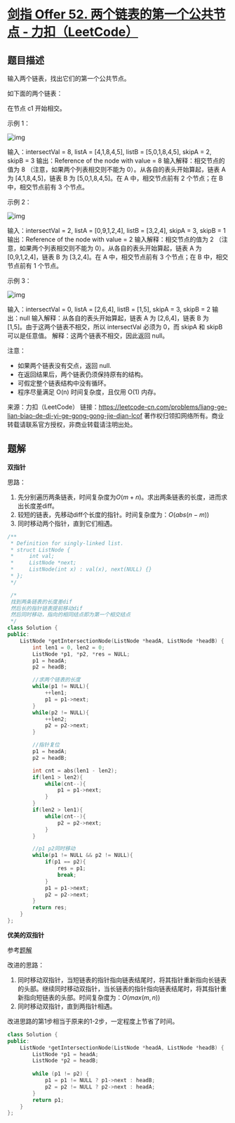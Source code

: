 # [剑指 Offer 52. 两个链表的第一个公共节点 - 力扣（LeetCode）](https://leetcode-cn.com/problems/liang-ge-lian-biao-de-di-yi-ge-gong-gong-jie-dian-lcof/)

## 题目描述

输入两个链表，找出它们的第一个公共节点。

如下面的两个链表：



在节点 c1 开始相交。

 

示例 1：

![img](https://assets.leetcode.com/uploads/2018/12/13/160_example_1.png)

输入：intersectVal = 8, listA = [4,1,8,4,5], listB = [5,0,1,8,4,5], skipA = 2, skipB = 3
输出：Reference of the node with value = 8
输入解释：相交节点的值为 8 （注意，如果两个列表相交则不能为 0）。从各自的表头开始算起，链表 A 为 [4,1,8,4,5]，链表 B 为 [5,0,1,8,4,5]。在 A 中，相交节点前有 2 个节点；在 B 中，相交节点前有 3 个节点。




示例 2：

![img](https://assets.leetcode-cn.com/aliyun-lc-upload/uploads/2018/12/14/160_example_1.png)

输入：intersectVal = 2, listA = [0,9,1,2,4], listB = [3,2,4], skipA = 3, skipB = 1
输出：Reference of the node with value = 2
输入解释：相交节点的值为 2 （注意，如果两个列表相交则不能为 0）。从各自的表头开始算起，链表 A 为 [0,9,1,2,4]，链表 B 为 [3,2,4]。在 A 中，相交节点前有 3 个节点；在 B 中，相交节点前有 1 个节点。




示例 3：

![img](https://assets.leetcode-cn.com/aliyun-lc-upload/uploads/2018/12/14/160_example_3.png)

输入：intersectVal = 0, listA = [2,6,4], listB = [1,5], skipA = 3, skipB = 2
输出：null
输入解释：从各自的表头开始算起，链表 A 为 [2,6,4]，链表 B 为 [1,5]。由于这两个链表不相交，所以 intersectVal 必须为 0，而 skipA 和 skipB 可以是任意值。
解释：这两个链表不相交，因此返回 null。


注意：

* 如果两个链表没有交点，返回 null.
* 在返回结果后，两个链表仍须保持原有的结构。
* 可假定整个链表结构中没有循环。
* 程序尽量满足 O(n) 时间复杂度，且仅用 O(1) 内存。

来源：力扣（LeetCode）
链接：https://leetcode-cn.com/problems/liang-ge-lian-biao-de-di-yi-ge-gong-gong-jie-dian-lcof
著作权归领扣网络所有。商业转载请联系官方授权，非商业转载请注明出处。

## 题解

**双指针**

思路：

1. 先分别遍历两条链表，时间复杂度为$O(m + n)$。求出两条链表的长度，进而求出长度差diff。
2. 较短的链表，先移动diff个长度的指针。时间复杂度为：$O(abs(n-m))$
3. 同时移动两个指针，直到它们相遇。

```cpp
/**
 * Definition for singly-linked list.
 * struct ListNode {
 *     int val;
 *     ListNode *next;
 *     ListNode(int x) : val(x), next(NULL) {}
 * };
 */

 /*
 找到两条链表的长度差dif
 然后长的指针链表提前移动dif
 然后同时移动，指向的相同结点即为第一个相交结点
 */
class Solution {
public:
    ListNode *getIntersectionNode(ListNode *headA, ListNode *headB) {
        int len1 = 0, len2 = 0;
        ListNode *p1, *p2, *res = NULL;
        p1 = headA;
        p2 = headB;

        //求两个链表的长度
        while(p1 != NULL){
            ++len1;
            p1 = p1->next;
        }
        while(p2 != NULL){
            ++len2;
            p2 = p2->next;
        }

        //指针复位
        p1 = headA;
        p2 = headB;

        int cnt = abs(len1 - len2);
        if(len1 > len2){
            while(cnt--){
                p1 = p1->next;
            }
        }
        if(len2 > len1){
            while(cnt--){
                p2 = p2->next;
            }
        }

        //p1 p2同时移动
        while(p1 != NULL && p2 != NULL){
            if(p1 == p2){
                res = p1;
                break;
            }
            p1 = p1->next;
            p2 = p2->next;
        }
        return res;
    }
};
```

**优美的双指针**

参考[题解](https://leetcode-cn.com/problems/liang-ge-lian-biao-de-di-yi-ge-gong-gong-jie-dian-lcof/solution/shuang-zhi-zhen-fa-lang-man-xiang-yu-by-ml-zimingm/)

改进的思路：

1. 同时移动双指针，当短链表的指针指向链表结尾时，将其指针重新指向长链表的头部。继续同时移动双指针，当长链表的指针指向链表结尾时，将其指针重新指向短链表的头部。时间复杂度为：$O(max(m, n))$
2. 同时移动双指针，直到两指针相遇。

改进思路的第1步相当于原来的1-2步，一定程度上节省了时间。

```cpp
class Solution {
public:
    ListNode *getIntersectionNode(ListNode *headA, ListNode *headB) {
        ListNode *p1 = headA;
        ListNode *p2 = headB;
        
        while (p1 != p2) {
            p1 = p1 != NULL ? p1->next : headB;
            p2 = p2 != NULL ? p2->next : headA;
        }
        return p1;
    }
};
```

